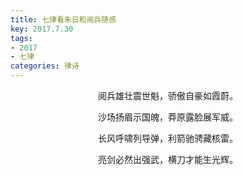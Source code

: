 ```yaml
---
title: 七律看朱日和阅兵随感
key: 2017.7.30
tags: 
- 2017
- 七律
categories: 律诗
---
```


<p align="center">阅兵雄壮震世魁，骄傲自豪如霞蔚。
</p>
<p align="center">沙场扬眉示国魄，莽原露脸展军威。
</p>
<p align="center">长风呼啸列导弹，利箭驰骋藏核雷。
</p>
<p align="center">亮剑必然出强武，横刀才能生光辉。
</p>
